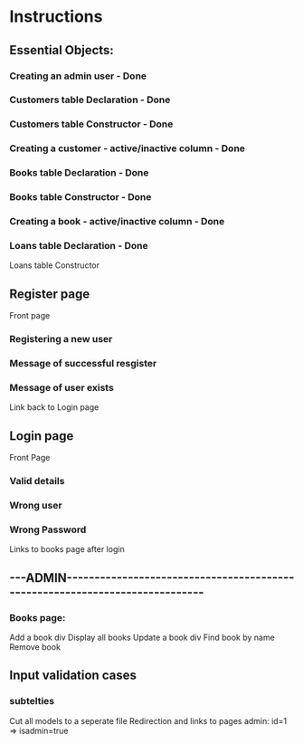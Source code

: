 # Instructions

## Essential Objects:
### Creating an admin user - Done
### Customers table Declaration - Done
### Customers table Constructor - Done
### Creating a customer - active/inactive column - Done
### Books table Declaration - Done
### Books table Constructor - Done
### Creating a book - active/inactive column - Done
### Loans table Declaration - Done
Loans table Constructor

## Register page
Front page
### Registering a new user
### Message of successful resgister
### Message of user exists
Link back to Login page

## Login page
Front Page
### Valid details
### Wrong user
### Wrong Password
Links to books page after login

## ---ADMIN----------------------------------------------------------------------------
### Books page:
Add a book div
Display all books
Update a book div
Find book by name
Remove book
 




## Input validation cases

### subtelties
Cut all models to a seperate file
Redirection and links to pages
admin: id=1 => isadmin=true
